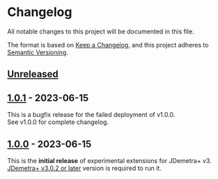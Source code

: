# Changelog

All notable changes to this project will be documented in this file.

The format is based on [Keep a Changelog](https://keepachangelog.com/en/1.0.0/), and this project adheres
to [Semantic Versioning](https://semver.org/spec/v2.0.0.html).

## [Unreleased]

## [1.0.1] - 2023-06-15

This is a bugfix release for the failed deployment of v1.0.0.  
See v1.0.0 for complete changelog.

## [1.0.0] - 2023-06-15

This is the **initial release** of experimental extensions for JDemetra+ v3.  
[JDemetra+ v3.0.2 or later](https://github.com/jdemetra/jdplus-main) version is required to run it.

[Unreleased]: https://github.com/jdemetra/jdplus-experimental/compare/v1.0.1...HEAD
[1.0.1]: https://github.com/jdemetra/jdplus-experimental/compare/v1.0.0...v1.0.1
[1.0.0]: https://github.com/jdemetra/jdplus-experimental/releases/tag/v1.0.0
